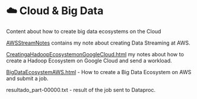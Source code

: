 # :cloud: Cloud & Big Data

Content about how to create big data ecosystems on the Cloud

[AWSStreamNotes](https://htmlpreview.github.io/?https://github.com/natmurad/cloudbigdata/blob/main/AWSStreamNotes.html) contains my note about creating Data Streaming at AWS.

[CreatingaHadoopEcosystemonGoogleCloud.html](https://htmlpreview.github.io/?https://github.com/natmurad/cloudbigdata/blob/main/CreatingaHadoopEcosystemonGoogleCloud.html) my notes about how to create a Hadoop Ecosystem on Google Cloud and send a workload.

[BigDataEcosystemAWS.html](https://htmlpreview.github.io/?https://github.com/natmurad/cloudbigdata/blob/main/BigDataEcosystemAWS.html) - How to create a Big Data Ecosystem on AWS and submit a job.

resultado_part-00000.txt - result of the job sent to Dataproc. 
